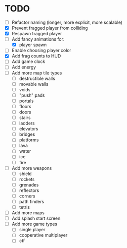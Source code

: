 # TODO

- [ ] Refactor naming (longer, more explicit, more scalable)
- [x] Prevent fragged player from colliding
- [x] Respawn fragged player
- [ ] Add fancy animations for:
  - [x] player spawn
- [ ] Enable choosing player color
- [x] Add frag counts to HUD
- [ ] Add game clock
- [ ] Add energy
- [ ] Add more map tile types
  - [ ] destructible walls
  - [ ] movable walls
  - [ ] voids
  - [ ] "push" pads
  - [ ] portals
  - [ ] floors
  - [ ] doors
  - [ ] stairs
  - [ ] ladders
  - [ ] elevators
  - [ ] bridges
  - [ ] platforms
  - [ ] lava
  - [ ] water
  - [ ] ice
  - [ ] fire
- [ ] Add more weapons
  - [ ] shield
  - [ ] rockets
  - [ ] grenades
  - [ ] reflectors
  - [ ] corners
  - [ ] path finders
  - [ ] tetris
- [ ] Add more maps
- [ ] Add splash start screen
- [ ] Add more game types
  - [ ] single player
  - [ ] cooperative multiplayer
  - [ ] ctf
